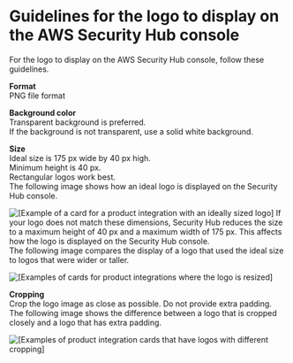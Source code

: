 # Guidelines for the logo to display on the AWS Security Hub console<a name="guidelines-console-logo"></a>

For the logo to display on the AWS Security Hub console, follow these guidelines\.

**Format**  
PNG file format

**Background color**  
Transparent background is preferred\.  
If the background is not transparent, use a solid white background\.

**Size**  
Ideal size is 175 px wide by 40 px high\.  
Minimum height is 40 px\.  
Rectangular logos work best\.  
The following image shows how an ideal logo is displayed on the Security Hub console\.  

![\[Example of a card for a product integration with an ideally sized logo\]](http://docs.aws.amazon.com/securityhub/latest/partnerguide/images/partner-logo-display-ideal.png)
If your logo does not match these dimensions, Security Hub reduces the size to a maximum height of 40 px and a maximum width of 175 px\. This affects how the logo is displayed on the Security Hub console\.  
The following image compares the display of a logo that used the ideal size to logos that were wider or taller\.  

![\[Examples of cards for product integrations where the logo is resized\]](http://docs.aws.amazon.com/securityhub/latest/partnerguide/images/partner-logo-display-variations.png)

**Cropping**  
Crop the logo image as close as possible\. Do not provide extra padding\.  
The following image shows the difference between a logo that is cropped closely and a logo that has extra padding\.  

![\[Examples of product integration cards that have logos with different cropping\]](http://docs.aws.amazon.com/securityhub/latest/partnerguide/images/partner-logo-display-cropping.png)